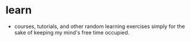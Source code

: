# learn
* courses, tutorials, and other random learning exercises simply for the sake of keeping my mind's free time occupied.
